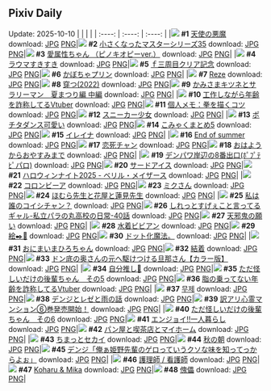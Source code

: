 ## Pixiv Daily
Update: 2025-10-10
|      |      |      |
| :----: | :----: | :----: |
|![](https://pixiv.microyu.workers.dev/c/240x480/img-master/img/2025/10/08/00/00/18/136001506_p0_master1200.jpg) **#1** [天使の悪魔](https://www.pixiv.net/artworks/136001506) download: [JPG](https://pixiv.microyu.workers.dev/img-original/img/2025/10/08/00/00/18/136001506_p0.jpg) [PNG](https://pixiv.microyu.workers.dev/img-original/img/2025/10/08/00/00/18/136001506_p0.png)|![](https://pixiv.microyu.workers.dev/c/240x480/img-master/img/2025/10/08/11/14/39/136014611_p0_master1200.jpg) **#2** [小さくなったマスターシリーズ35](https://www.pixiv.net/artworks/136014611) download: [JPG](https://pixiv.microyu.workers.dev/img-original/img/2025/10/08/11/14/39/136014611_p0.jpg) [PNG](https://pixiv.microyu.workers.dev/img-original/img/2025/10/08/11/14/39/136014611_p0.png)|![](https://pixiv.microyu.workers.dev/c/240x480/img-master/img/2025/10/08/18/01/03/136023889_p0_master1200.jpg) **#3** [愛属性ちゃん （ピノキオピーver.）](https://www.pixiv.net/artworks/136023889) download: [JPG](https://pixiv.microyu.workers.dev/img-original/img/2025/10/08/18/01/03/136023889_p0.jpg) [PNG](https://pixiv.microyu.workers.dev/img-original/img/2025/10/08/18/01/03/136023889_p0.png)|
|![](https://pixiv.microyu.workers.dev/c/240x480/img-master/img/2025/10/08/00/00/16/136001494_p0_master1200.jpg) **#4** [ラウマすきすき](https://www.pixiv.net/artworks/136001494) download: [JPG](https://pixiv.microyu.workers.dev/img-original/img/2025/10/08/00/00/16/136001494_p0.jpg) [PNG](https://pixiv.microyu.workers.dev/img-original/img/2025/10/08/00/00/16/136001494_p0.png)|![](https://pixiv.microyu.workers.dev/c/240x480/img-master/img/2025/10/08/02/01/48/136005842_p0_master1200.jpg) **#5** [ｆ三周目クリア記念](https://www.pixiv.net/artworks/136005842) download: [JPG](https://pixiv.microyu.workers.dev/img-original/img/2025/10/08/02/01/48/136005842_p0.jpg) [PNG](https://pixiv.microyu.workers.dev/img-original/img/2025/10/08/02/01/48/136005842_p0.png)|![](https://pixiv.microyu.workers.dev/c/240x480/img-master/img/2025/10/08/20/30/02/136029278_p0_master1200.jpg) **#6** [かぼちゃプリン](https://www.pixiv.net/artworks/136029278) download: [JPG](https://pixiv.microyu.workers.dev/img-original/img/2025/10/08/20/30/02/136029278_p0.jpg) [PNG](https://pixiv.microyu.workers.dev/img-original/img/2025/10/08/20/30/02/136029278_p0.png)|
|![](https://pixiv.microyu.workers.dev/c/240x480/img-master/img/2025/10/08/00/41/53/136003501_p0_master1200.jpg) **#7** [Reze](https://www.pixiv.net/artworks/136003501) download: [JPG](https://pixiv.microyu.workers.dev/img-original/img/2025/10/08/00/41/53/136003501_p0.jpg) [PNG](https://pixiv.microyu.workers.dev/img-original/img/2025/10/08/00/41/53/136003501_p0.png)|![](https://pixiv.microyu.workers.dev/c/240x480/img-master/img/2025/10/08/22/46/41/136035518_p0_master1200.jpg) **#8** [穿つ(2022)](https://www.pixiv.net/artworks/136035518) download: [JPG](https://pixiv.microyu.workers.dev/img-original/img/2025/10/08/22/46/41/136035518_p0.jpg) [PNG](https://pixiv.microyu.workers.dev/img-original/img/2025/10/08/22/46/41/136035518_p0.png)|![](https://pixiv.microyu.workers.dev/c/240x480/img-master/img/2025/10/09/10/19/45/136051203_p0_master1200.jpg) **#9** [かみさまキツネとサラリーマン　夏まつり編 中編](https://www.pixiv.net/artworks/136051203) download: [JPG](https://pixiv.microyu.workers.dev/img-original/img/2025/10/09/10/19/45/136051203_p0.jpg) [PNG](https://pixiv.microyu.workers.dev/img-original/img/2025/10/09/10/19/45/136051203_p0.png)|
|![](https://pixiv.microyu.workers.dev/c/240x480/img-master/img/2025/10/08/21/14/55/136031267_p0_master1200.jpg) **#10** [工作しながら年齢を詐称してるVtuber](https://www.pixiv.net/artworks/136031267) download: [JPG](https://pixiv.microyu.workers.dev/img-original/img/2025/10/08/21/14/55/136031267_p0.jpg) [PNG](https://pixiv.microyu.workers.dev/img-original/img/2025/10/08/21/14/55/136031267_p0.png)|![](https://pixiv.microyu.workers.dev/c/240x480/img-master/img/2025/10/09/06/00/12/136046842_p0_master1200.jpg) **#11** [個人メモ：拳を描くコツ](https://www.pixiv.net/artworks/136046842) download: [JPG](https://pixiv.microyu.workers.dev/img-original/img/2025/10/09/06/00/12/136046842_p0.jpg) [PNG](https://pixiv.microyu.workers.dev/img-original/img/2025/10/09/06/00/12/136046842_p0.png)|![](https://pixiv.microyu.workers.dev/c/240x480/img-master/img/2025/10/08/00/00/17/136001502_p0_master1200.jpg) **#12** [スニーカー少女](https://www.pixiv.net/artworks/136001502) download: [JPG](https://pixiv.microyu.workers.dev/img-original/img/2025/10/08/00/00/17/136001502_p0.jpg) [PNG](https://pixiv.microyu.workers.dev/img-original/img/2025/10/08/00/00/17/136001502_p0.png)|
|![](https://pixiv.microyu.workers.dev/c/240x480/img-master/img/2025/10/08/08/30/36/136004610_p0_master1200.jpg) **#13** [ポチタダンス可愛い](https://www.pixiv.net/artworks/136004610) download: [JPG](https://pixiv.microyu.workers.dev/img-original/img/2025/10/08/08/30/36/136004610_p0.jpg) [PNG](https://pixiv.microyu.workers.dev/img-original/img/2025/10/08/08/30/36/136004610_p0.png)|![](https://pixiv.microyu.workers.dev/c/240x480/img-master/img/2025/10/09/12/26/35/136053657_p0_master1200.jpg) **#14** [こみゃくまとめ5](https://www.pixiv.net/artworks/136053657) download: [JPG](https://pixiv.microyu.workers.dev/img-original/img/2025/10/09/12/26/35/136053657_p0.jpg) [PNG](https://pixiv.microyu.workers.dev/img-original/img/2025/10/09/12/26/35/136053657_p0.png)|![](https://pixiv.microyu.workers.dev/c/240x480/img-master/img/2025/10/08/00/21/34/136002704_p0_master1200.jpg) **#15** [イレイナ](https://www.pixiv.net/artworks/136002704) download: [JPG](https://pixiv.microyu.workers.dev/img-original/img/2025/10/08/00/21/34/136002704_p0.jpg) [PNG](https://pixiv.microyu.workers.dev/img-original/img/2025/10/08/00/21/34/136002704_p0.png)|
|![](https://pixiv.microyu.workers.dev/c/240x480/img-master/img/2025/10/08/00/03/07/136001854_p0_master1200.jpg) **#16** [End of summer](https://www.pixiv.net/artworks/136001854) download: [JPG](https://pixiv.microyu.workers.dev/img-original/img/2025/10/08/00/03/07/136001854_p0.jpg) [PNG](https://pixiv.microyu.workers.dev/img-original/img/2025/10/08/00/03/07/136001854_p0.png)|![](https://pixiv.microyu.workers.dev/c/240x480/img-master/img/2025/10/09/00/01/07/136038975_p0_master1200.jpg) **#17** [恋死チャン](https://www.pixiv.net/artworks/136038975) download: [JPG](https://pixiv.microyu.workers.dev/img-original/img/2025/10/09/00/01/07/136038975_p0.jpg) [PNG](https://pixiv.microyu.workers.dev/img-original/img/2025/10/09/00/01/07/136038975_p0.png)|![](https://pixiv.microyu.workers.dev/c/240x480/img-master/img/2025/10/08/12/18/22/136016261_p0_master1200.jpg) **#18** [おはようからおやすみまで](https://www.pixiv.net/artworks/136016261) download: [JPG](https://pixiv.microyu.workers.dev/img-original/img/2025/10/08/12/18/22/136016261_p0.jpg) [PNG](https://pixiv.microyu.workers.dev/img-original/img/2025/10/08/12/18/22/136016261_p0.png)|
|![](https://pixiv.microyu.workers.dev/c/240x480/img-master/img/2025/10/08/16/02/00/136020739_p0_master1200.jpg) **#19** [デンパワ岸辺の8番出口(ﾎﾟﾌﾟﾃﾋﾟパロ)](https://www.pixiv.net/artworks/136020739) download: [JPG](https://pixiv.microyu.workers.dev/img-original/img/2025/10/08/16/02/00/136020739_p0.jpg) [PNG](https://pixiv.microyu.workers.dev/img-original/img/2025/10/08/16/02/00/136020739_p0.png)|![](https://pixiv.microyu.workers.dev/c/240x480/img-master/img/2025/10/09/00/03/01/136039176_p0_master1200.jpg) **#20** [サードアイス](https://www.pixiv.net/artworks/136039176) download: [JPG](https://pixiv.microyu.workers.dev/img-original/img/2025/10/09/00/03/01/136039176_p0.jpg) [PNG](https://pixiv.microyu.workers.dev/img-original/img/2025/10/09/00/03/01/136039176_p0.png)|![](https://pixiv.microyu.workers.dev/c/240x480/img-master/img/2025/10/09/00/00/23/136038824_p0_master1200.jpg) **#21** [ハロウィンナイト2025 - ベリル・メイザース](https://www.pixiv.net/artworks/136038824) download: [JPG](https://pixiv.microyu.workers.dev/img-original/img/2025/10/09/00/00/23/136038824_p0.jpg) [PNG](https://pixiv.microyu.workers.dev/img-original/img/2025/10/09/00/00/23/136038824_p0.png)|
|![](https://pixiv.microyu.workers.dev/c/240x480/img-master/img/2025/10/09/22/39/05/136071734_p0_master1200.jpg) **#22** [コロンビーア](https://www.pixiv.net/artworks/136071734) download: [JPG](https://pixiv.microyu.workers.dev/img-original/img/2025/10/09/22/39/05/136071734_p0.jpg) [PNG](https://pixiv.microyu.workers.dev/img-original/img/2025/10/09/22/39/05/136071734_p0.png)|![](https://pixiv.microyu.workers.dev/c/240x480/img-master/img/2025/10/09/00/00/05/136038700_p0_master1200.jpg) **#23** [ミクさん](https://www.pixiv.net/artworks/136038700) download: [JPG](https://pixiv.microyu.workers.dev/img-original/img/2025/10/09/00/00/05/136038700_p0.jpg) [PNG](https://pixiv.microyu.workers.dev/img-original/img/2025/10/09/00/00/05/136038700_p0.png)|![](https://pixiv.microyu.workers.dev/c/240x480/img-master/img/2025/10/09/15/07/22/136056810_p0_master1200.jpg) **#24** [ほむら先生と花屋と蓮見先生](https://www.pixiv.net/artworks/136056810) download: [JPG](https://pixiv.microyu.workers.dev/img-original/img/2025/10/09/15/07/22/136056810_p0.jpg) [PNG](https://pixiv.microyu.workers.dev/img-original/img/2025/10/09/15/07/22/136056810_p0.png)|
|![](https://pixiv.microyu.workers.dev/c/240x480/img-master/img/2025/10/09/00/00/10/136038733_p0_master1200.jpg) **#25** [私は誰のコイシチャン？](https://www.pixiv.net/artworks/136038733) download: [JPG](https://pixiv.microyu.workers.dev/img-original/img/2025/10/09/00/00/10/136038733_p0.jpg) [PNG](https://pixiv.microyu.workers.dev/img-original/img/2025/10/09/00/00/10/136038733_p0.png)|![](https://pixiv.microyu.workers.dev/c/240x480/img-master/img/2025/10/09/00/37/13/136040733_p0_master1200.jpg) **#26** [しれっとすげぇこと言ってるギャル-私立パラの丸高校の日常-40話](https://www.pixiv.net/artworks/136040733) download: [JPG](https://pixiv.microyu.workers.dev/img-original/img/2025/10/09/00/37/13/136040733_p0.jpg) [PNG](https://pixiv.microyu.workers.dev/img-original/img/2025/10/09/00/37/13/136040733_p0.png)|![](https://pixiv.microyu.workers.dev/c/240x480/img-master/img/2025/10/09/23/24/42/136073674_p0_master1200.jpg) **#27** [天邪鬼の願い](https://www.pixiv.net/artworks/136073674) download: [JPG](https://pixiv.microyu.workers.dev/img-original/img/2025/10/09/23/24/42/136073674_p0.jpg) [PNG](https://pixiv.microyu.workers.dev/img-original/img/2025/10/09/23/24/42/136073674_p0.png)|
|![](https://pixiv.microyu.workers.dev/c/240x480/img-master/img/2025/10/09/00/00/17/136038779_p0_master1200.jpg) **#28** [水着ビビアン](https://www.pixiv.net/artworks/136038779) download: [JPG](https://pixiv.microyu.workers.dev/img-original/img/2025/10/09/00/00/17/136038779_p0.jpg) [PNG](https://pixiv.microyu.workers.dev/img-original/img/2025/10/09/00/00/17/136038779_p0.png)|![](https://pixiv.microyu.workers.dev/c/240x480/img-master/img/2025/10/08/20/19/53/136028878_p0_master1200.jpg) **#29** [絵✒️💚](https://www.pixiv.net/artworks/136028878) download: [JPG](https://pixiv.microyu.workers.dev/img-original/img/2025/10/08/20/19/53/136028878_p0.jpg) [PNG](https://pixiv.microyu.workers.dev/img-original/img/2025/10/08/20/19/53/136028878_p0.png)|![](https://pixiv.microyu.workers.dev/c/240x480/img-master/img/2025/10/10/11/48/54/136024755_p0_master1200.jpg) **#30** [ドット化魔法。](https://www.pixiv.net/artworks/136024755) download: [JPG](https://pixiv.microyu.workers.dev/img-original/img/2025/10/10/11/48/54/136024755_p0.jpg) [PNG](https://pixiv.microyu.workers.dev/img-original/img/2025/10/10/11/48/54/136024755_p0.png)|
|![](https://pixiv.microyu.workers.dev/c/240x480/img-master/img/2025/10/09/00/03/17/136039209_p0_master1200.jpg) **#31** [おにまいまひろちゃん](https://www.pixiv.net/artworks/136039209) download: [JPG](https://pixiv.microyu.workers.dev/img-original/img/2025/10/09/00/03/17/136039209_p0.jpg) [PNG](https://pixiv.microyu.workers.dev/img-original/img/2025/10/09/00/03/17/136039209_p0.png)|![](https://pixiv.microyu.workers.dev/c/240x480/img-master/img/2025/10/08/22/55/50/136035920_p0_master1200.jpg) **#32** [結着](https://www.pixiv.net/artworks/136035920) download: [JPG](https://pixiv.microyu.workers.dev/img-original/img/2025/10/08/22/55/50/136035920_p0.jpg) [PNG](https://pixiv.microyu.workers.dev/img-original/img/2025/10/08/22/55/50/136035920_p0.png)|![](https://pixiv.microyu.workers.dev/c/240x480/img-master/img/2025/10/08/00/00/27/136001555_p0_master1200.jpg) **#33** [ドン底の奥さんの元へ駆けつける旦那さん【カラー版】](https://www.pixiv.net/artworks/136001555) download: [JPG](https://pixiv.microyu.workers.dev/img-original/img/2025/10/08/00/00/27/136001555_p0.jpg) [PNG](https://pixiv.microyu.workers.dev/img-original/img/2025/10/08/00/00/27/136001555_p0.png)|
|![](https://pixiv.microyu.workers.dev/c/240x480/img-master/img/2025/10/09/01/03/04/136041632_p0_master1200.jpg) **#34** [自分推し🐰](https://www.pixiv.net/artworks/136041632) download: [JPG](https://pixiv.microyu.workers.dev/img-original/img/2025/10/09/01/03/04/136041632_p0.jpg) [PNG](https://pixiv.microyu.workers.dev/img-original/img/2025/10/09/01/03/04/136041632_p0.png)|![](https://pixiv.microyu.workers.dev/c/240x480/img-master/img/2025/10/08/00/51/43/136003808_p0_master1200.jpg) **#35** [ただ怪しいだけの後輩ちゃん　その5](https://www.pixiv.net/artworks/136003808) download: [JPG](https://pixiv.microyu.workers.dev/img-original/img/2025/10/08/00/51/43/136003808_p0.jpg) [PNG](https://pixiv.microyu.workers.dev/img-original/img/2025/10/08/00/51/43/136003808_p0.png)|![](https://pixiv.microyu.workers.dev/c/240x480/img-master/img/2025/10/09/21/12/16/136067923_p0_master1200.jpg) **#36** [脂の乗ってない年齢を詐称してるVtuber](https://www.pixiv.net/artworks/136067923) download: [JPG](https://pixiv.microyu.workers.dev/img-original/img/2025/10/09/21/12/16/136067923_p0.jpg) [PNG](https://pixiv.microyu.workers.dev/img-original/img/2025/10/09/21/12/16/136067923_p0.png)|
|![](https://pixiv.microyu.workers.dev/c/240x480/img-master/img/2025/10/09/18/34/00/136061802_p0_master1200.jpg) **#37** [무제](https://www.pixiv.net/artworks/136061802) download: [JPG](https://pixiv.microyu.workers.dev/img-original/img/2025/10/09/18/34/00/136061802_p0.jpg) [PNG](https://pixiv.microyu.workers.dev/img-original/img/2025/10/09/18/34/00/136061802_p0.png)|![](https://pixiv.microyu.workers.dev/c/240x480/img-master/img/2025/10/09/00/24/49/136040223_p0_master1200.jpg) **#38** [デンジとレゼと雨の話](https://www.pixiv.net/artworks/136040223) download: [JPG](https://pixiv.microyu.workers.dev/img-original/img/2025/10/09/00/24/49/136040223_p0.jpg) [PNG](https://pixiv.microyu.workers.dev/img-original/img/2025/10/09/00/24/49/136040223_p0.png)|![](https://pixiv.microyu.workers.dev/c/240x480/img-master/img/2025/10/09/12/11/58/136053383_p0_master1200.jpg) **#39** [訳アリ心霊マンション⑥巻発売開始！](https://www.pixiv.net/artworks/136053383) download: [JPG](https://pixiv.microyu.workers.dev/img-original/img/2025/10/09/12/11/58/136053383_p0.jpg) [PNG](https://pixiv.microyu.workers.dev/img-original/img/2025/10/09/12/11/58/136053383_p0.png)|
|![](https://pixiv.microyu.workers.dev/c/240x480/img-master/img/2025/10/09/04/12/29/136045437_p0_master1200.jpg) **#40** [ただ怪しいだけの後輩ちゃん　その6](https://www.pixiv.net/artworks/136045437) download: [JPG](https://pixiv.microyu.workers.dev/img-original/img/2025/10/09/04/12/29/136045437_p0.jpg) [PNG](https://pixiv.microyu.workers.dev/img-original/img/2025/10/09/04/12/29/136045437_p0.png)|![](https://pixiv.microyu.workers.dev/c/240x480/img-master/img/2025/10/09/00/00/13/136038754_p0_master1200.jpg) **#41** [エンジョイ‼️一人暮らし](https://www.pixiv.net/artworks/136038754) download: [JPG](https://pixiv.microyu.workers.dev/img-original/img/2025/10/09/00/00/13/136038754_p0.jpg) [PNG](https://pixiv.microyu.workers.dev/img-original/img/2025/10/09/00/00/13/136038754_p0.png)|![](https://pixiv.microyu.workers.dev/c/240x480/img-master/img/2025/10/09/00/00/23/136038823_p0_master1200.jpg) **#42** [パン屋と喫茶店とマイホーム](https://www.pixiv.net/artworks/136038823) download: [JPG](https://pixiv.microyu.workers.dev/img-original/img/2025/10/09/00/00/23/136038823_p0.jpg) [PNG](https://pixiv.microyu.workers.dev/img-original/img/2025/10/09/00/00/23/136038823_p0.png)|
|![](https://pixiv.microyu.workers.dev/c/240x480/img-master/img/2025/10/08/18/35/46/136025065_p0_master1200.jpg) **#43** [ちまっとセカイ](https://www.pixiv.net/artworks/136025065) download: [JPG](https://pixiv.microyu.workers.dev/img-original/img/2025/10/08/18/35/46/136025065_p0.jpg) [PNG](https://pixiv.microyu.workers.dev/img-original/img/2025/10/08/18/35/46/136025065_p0.png)|![](https://pixiv.microyu.workers.dev/c/240x480/img-master/img/2025/10/08/16/58/42/136021943_p0_master1200.jpg) **#44** [秋の朝](https://www.pixiv.net/artworks/136021943) download: [JPG](https://pixiv.microyu.workers.dev/img-original/img/2025/10/08/16/58/42/136021943_p0.jpg) [PNG](https://pixiv.microyu.workers.dev/img-original/img/2025/10/08/16/58/42/136021943_p0.png)|![](https://pixiv.microyu.workers.dev/c/240x480/img-master/img/2025/10/09/07/54/50/136048826_p0_master1200.jpg) **#45** [デンジ「俺ぁ姫野先輩のゲロっていうクソな味を知ってっからよぉ」](https://www.pixiv.net/artworks/136048826) download: [JPG](https://pixiv.microyu.workers.dev/img-original/img/2025/10/09/07/54/50/136048826_p0.jpg) [PNG](https://pixiv.microyu.workers.dev/img-original/img/2025/10/09/07/54/50/136048826_p0.png)|
|![](https://pixiv.microyu.workers.dev/c/240x480/img-master/img/2025/10/08/16/33/08/136021423_p0_master1200.jpg) **#46** [護理師 / 看護師](https://www.pixiv.net/artworks/136021423) download: [JPG](https://pixiv.microyu.workers.dev/img-original/img/2025/10/08/16/33/08/136021423_p0.jpg) [PNG](https://pixiv.microyu.workers.dev/img-original/img/2025/10/08/16/33/08/136021423_p0.png)|![](https://pixiv.microyu.workers.dev/c/240x480/img-master/img/2025/10/08/21/22/45/136031615_p0_master1200.jpg) **#47** [Koharu & Mika](https://www.pixiv.net/artworks/136031615) download: [JPG](https://pixiv.microyu.workers.dev/img-original/img/2025/10/08/21/22/45/136031615_p0.jpg) [PNG](https://pixiv.microyu.workers.dev/img-original/img/2025/10/08/21/22/45/136031615_p0.png)|![](https://pixiv.microyu.workers.dev/c/240x480/img-master/img/2025/10/09/00/00/24/136038831_p0_master1200.jpg) **#48** [傀儡](https://www.pixiv.net/artworks/136038831) download: [JPG](https://pixiv.microyu.workers.dev/img-original/img/2025/10/09/00/00/24/136038831_p0.jpg) [PNG](https://pixiv.microyu.workers.dev/img-original/img/2025/10/09/00/00/24/136038831_p0.png)|
